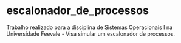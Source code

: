 escalonador_de_processos
========================

Trabalho realizado para a disciplina de Sistemas Operacionais I na Universidade Feevale - Visa simular um escalonador de processos.